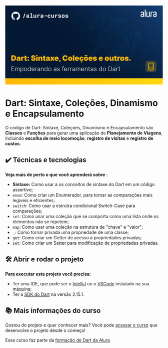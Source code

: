 ![Thumbnail GitHub](/header.jpg)

# Dart: Sintaxe, Coleções, Dinamismo e Encapsulamento


O código de Dart: Sintaxe, Coleções, Dinamismo e Encapsulamento são **Classes** e **Funções** para gerar uma aplicação de **Planejamento de Viagens**, incluindo **escolha de meio locomoção**, **registro de visitas** e **registro de custos**.

## ✔️ Técnicas e tecnologias

**Veja mais de perto o que você aprenderá sobre** :
- **Sintaxe:** Como usar a os conceitos de sintaxe do Dart em um código assertivo;
- `enum`: Como criar um Enumerador, para tornar as comparações mais legíveis e eficientes;
- `switch`: Como usar a estrutra condicional Switch-Case para comparações;
- `set`: Como usar uma coleção que se comporta como uma lista onde os elementos não se repetem;
- `map`: Como usar uma coleção na estrutura de "chave" e "valor";
- `_`: Como tornar privada uma propriedade de uma classe;
- `get`: Como criar um Getter de acesso à propriedades privadas;
- `set`: Como criar um Setter para modificação de propriedades privadas.

## 🛠️ Abrir e rodar o projeto

**Para executar este projeto você precisa:**

- Ter uma IDE, que pode ser o  [IntelliJ](https://www.jetbrains.com/idea/download/) ou o [VSCode](https://code.visualstudio.com/) instalado na sua máquina;
- Ter a [SDK do Dart](https://dart.dev/get-dart/archive) na versão 2.15.1.


## 📚 Mais informações do curso

Gostou do projeto e quer conhecer mais? Você pode [acessar o curso](TODO) que desenvolve o projeto desde o começo!

Esse curso faz parte da [formação de Dart da Alura](https://cursos.alura.com.br/formacao-dart)
